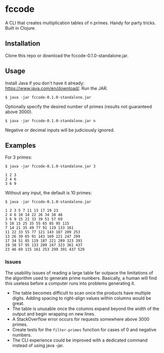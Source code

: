 # fccode

A CLI that creates multiplication tables of n primes. Handy for party tricks.
Built in Clojure.

## Installation

Clone this repo or download the fccode-0.1.0-standalone.jar.

## Usage

Install Java if you don't have it already: https://www.java.com/en/download/.
Run the JAR. 

    $ java -jar fccode-0.1.0-standalone.jar
    
Optionally specify the desired number of primes (results not guaranteed above 3000).
    
    $ java -jar fccode-0.1.0-standalone.jar n

Negative or decimal inputs will be judiciously ignored.

## Examples

For 3 primes:

    $ java -jar fccode-0.1.0-standalone.jar 3
    
    1 2 3
    2 4 6
    3 6 9
   
Without any input, the default is 10 primes: 
    
    $ java -jar fccode-0.1.0-standalone.jar
    
    1 2 3 5 7 11 13 17 19 23
    2 4 6 10 14 22 26 34 38 46
    3 6 9 15 21 33 39 51 57 69
    5 10 15 25 35 55 65 85 95 115
    7 14 21 35 49 77 91 119 133 161
    11 22 33 55 77 121 143 187 209 253
    13 26 39 65 91 143 169 221 247 299
    17 34 51 85 119 187 221 289 323 391
    19 38 57 95 133 209 247 323 361 437
    23 46 69 115 161 253 299 391 437 529



### Issues

The usability issues of reading a large table far outpace the limitations of the algorithm used to generate prime numbers. Basically, a human will find this useless before a computer runs into problems generating it.

+ The table becomes difficult to scan once the products have multiple digits. Adding spacing to right-align values within columns would be great.
+ The table is unusable once the columns expand beyond the width of the output and begin wrapping on new lines.
+ A StackOverflow error occurs for requests somewhere above 3000 primes.
+ Create tests for the `filter-primes` function for cases of 0 and negative numbers.
+ The CLI experience could be improved with a dedicated command instead of using java -jar.